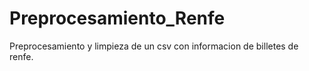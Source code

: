 # Preprocesamiento_Renfe
Preprocesamiento y limpieza de un csv con informacion de billetes de renfe.
